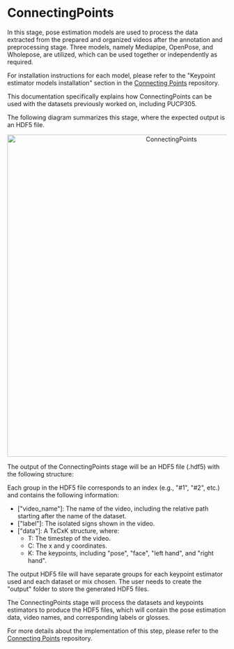 # ConnectingPoints

In this stage, pose estimation models are used to process the data extracted from the prepared and organized videos after the annotation and preprocessing stage. Three models, namely Mediapipe, OpenPose, and Wholepose, are utilized, which can be used together or independently as required.

For installation instructions for each model, please refer to the "Keypoint estimator models installation" section in the [Connecting Points](https://github.com/JoeNatan30/ConnectingPoints) repository.

This documentation specifically explains how ConnectingPoints can be used with the datasets previously worked on, including PUCP305.

The following diagram summarizes this stage, where the expected output is an HDF5 file.

<p align="center">
  <img src="./assets/ConnectingPoints.png" alt="ConnectingPoints" width="738">
</p>


The output of the ConnectingPoints stage will be an HDF5 file (.hdf5) with the following structure:

Each group in the HDF5 file corresponds to an index (e.g., "#1", "#2", etc.) and contains the following information:

- ["video_name"]: The name of the video, including the relative path starting after the name of the dataset.
- ["label"]: The isolated signs shown in the video.
- ["data"]: A TxCxK structure, where:
  - T: The timestep of the video.
  - C: The x and y coordinates.
  - K: The keypoints, including "pose", "face", "left hand", and "right hand".

The output HDF5 file will have separate groups for each keypoint estimator used and each dataset or mix chosen. The user needs to create the "output" folder to store the generated HDF5 files.

The ConnectingPoints stage will process the datasets and keypoints estimators to produce the HDF5 files, which will contain the pose estimation data, video names, and corresponding labels or glosses.

For more details about the implementation of this step, please refer to the [Connecting Points](https://github.com/JoeNatan30/ConnectingPoints) repository.


<!-- En esta etapa se hará uso de modelos de estimación de pose, y el tratamiento de esta data extraida a partir de los vídeos preparados y organizados luego de la etapa de anotación y preprocesamiento.

Para ello se hace uso de 3 modelos, Mediapipe, OpenPose y Wholepose, los cuales pueden ser usados tanto en conjunto como independientemente según corresponda.

The installation instructions for each model are given in the "Keypoint estimator models installation" section en el repositorio [Connecting Points](https://github.com/JoeNatan30/ConnectingPoints).

La presente documentación específica como puede este ser usado en función a las bases de datos con las que fue trabajado anteriormente (incluyendo PUCP305)

El siguiente diagrama resume esta etapa, en el cual se espera tener un HDF5 file como output

The output of the ConnectingPoints stage will be an HDF5 file (.hdf5) with the following structure:

Each group in the HDF5 file corresponds to an index (e.g., "#1", "#2", etc.) and contains the following information:

["video_name"]: The name of the video, including the relative path starting after the name of the dataset.
["label"]: The isolated signs shown in the video.
["data"]: A TxCxK structure, where:
T: The timestep of the video.
C: The x and y coordinates.
K: The keypoints, including "pose", "face", "left hand", and "right hand".
The output HDF5 file will have separate groups for each keypoint estimator used and each dataset or mix chosen. The user needs to create the "output" folder to store the generated HDF5 files.

The ConnectingPoints stage will process the datasets and keypoints estimators to produce the HDF5 files, which will contain the pose estimation data, video names, and corresponding labels or glosses.

More details about the implementation of this step is done in [Connecting Points](https://github.com/JoeNatan30/ConnectingPoints)
 -->
